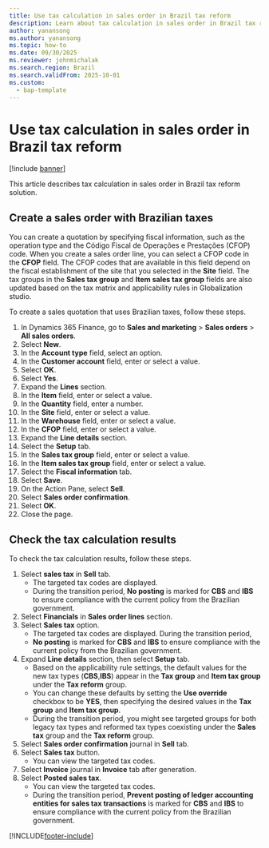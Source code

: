 ```yaml
---
title: Use tax calculation in sales order in Brazil tax reform
description: Learn about tax calculation in sales order in Brazil tax reform solution
author: yanansong
ms.author: yanansong
ms.topic: how-to
ms.date: 09/30/2025
ms.reviewer: johnmichalak
ms.search.region: Brazil
ms.search.validFrom: 2025-10-01
ms.custom: 
  - bap-template
---
```


# Use tax calculation in sales order in Brazil tax reform

[!include [banner](../../includes/banner.md)]

This article describes tax calculation in sales order in Brazil tax reform solution.

## Create a sales order with Brazilian taxes

You can create a quotation by specifying fiscal information, such as the operation type and the Código Fiscal de Operações e Prestações (CFOP) code. When you create a sales order line, you can select a CFOP code in the **CFOP** field. The CFOP codes that are available in this field depend on the fiscal establishment of the site that you selected in the **Site** field. The tax groups in the **Sales tax group** and **Item sales tax group** fields are also updated based on the tax matrix and applicability rules in Globalization studio. 

To create a sales quotation that uses Brazilian taxes, follow these steps.

1. In Dynamics 365 Finance, go to **Sales and marketing** \> **Sales orders** \> **All sales orders**.
1. Select **New**.
1. In the **Account type** field, select an option.
1. In the **Customer account** field, enter or select a value.
1. Select **OK**.
1. Select **Yes**.
1. Expand the **Lines** section.
1. In the **Item** field, enter or select a value.
1. In the **Quantity** field, enter a number.
1. In the **Site** field, enter or select a value.
1. In the **Warehouse** field, enter or select a value.
1. In the **CFOP** field, enter or select a value.
1. Expand the **Line details** section.
1. Select the **Setup** tab.
1. In the **Sales tax group** field, enter or select a value.
1. In the **Item sales tax group** field, enter or select a value.
1. Select the **Fiscal information** tab.
1. Select **Save**.
1. On the Action Pane, select **Sell**.
1. Select **Sales order confirmation**.
1. Select **OK**.
1. Close the page.

## Check the tax calculation results

To check the tax calculation results, follow these steps.

1. Select **sales tax** in **Sell** tab.
   - The targeted tax codes are displayed. 
   - During the transition period, **No posting** is marked for **CBS** and **IBS** to ensure compliance with the current policy from the Brazilian government.
1. Select **Financials** in **Sales order lines** section.
1. Select **Sales tax** option.
   - The targeted tax codes are displayed. During the transition period,
   - **No posting** is marked for **CBS** and **IBS** to ensure compliance with the current policy from the Brazilian government.
1. Expand **Line details** section, then select **Setup** tab.
   - Based on the applicability rule settings, the default values for the new tax types (**CBS**,**IBS**) appear in the **Tax group** and **Item tax group** under the **Tax reform** group.
   - You can change these defaults by setting the **Use override** checkbox to be **YES**, then specifying the desired values in the **Tax group** and **Item tax group**.
   - During the transition period, you might see targeted groups for both legacy tax types and reformed tax types coexisting under the **Sales tax** group and the **Tax reform** group.
1. Select **Sales order confirmation** journal in **Sell** tab.
1. Select **Sales tax** button.
   - You can view the targeted tax codes.  
1. Select **Invoice** journal in **Invoice** tab after generation.
1. Select **Posted sales tax**.
   - You can view the targeted tax codes.     
   - During the transition period, **Prevent posting of ledger accounting entities for sales tax transactions** is marked for **CBS** and **IBS** to ensure compliance with the current policy from the Brazilian government.

[!INCLUDE[footer-include](../../../includes/footer-banner.md)]
